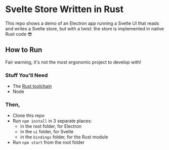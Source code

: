 # Svelte Store Written in Rust

This repo shows a demo of an Electron app running a Svelte UI that reads
and writes a Svelte store, but with a twist: the store is implemented in
native Rust code 😎

## How to Run

Fair warning, it's not the most ergonomic project to develop with!

### Stuff You'll Need

- The [Rust toolchain](https://www.rust-lang.org/learn/get-started)
- Node

### Then,

- Clone this repo
- Run `npm install` in 3 separate places:
  - in the root folder, for Electron
  - in the `ui` folder, for Svelte
  - in the `bindings` folder, for the Rust module
- Run `npm start` from the root folder
